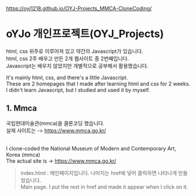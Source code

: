 https://oyj1218.github.io/OYJ-Projects_MMCA-CloneCoding/

# oYJo 개인프로젝트(OYJ_Projects)
html, css 위주로 이루어져 있고 약간의 Javascript가 있습니다.
<br>html, css 2주 배우고 만든 2개 웹사이트 중 2번째입니다.
<br>Javascript는 배우지 않았지만 개별적으로 공부해서 활용했습니다.

It's mainly html, css, and there's a little Javascript.
<br>These are 2 homepages that I made after learning html and css for 2 weeks.
<br>I didn't learn Javascript, but I studied and used it by myself.

## 1. Mmca
국립현대미술관(mmca)을 클론코딩 했습니다.
<br> 실제 사이트는 -> https://www.mmca.go.kr/

<br> I clone-coded the National Museum of Modern and Contemporary Art, Korea (mmca)
<br> The actual site is -> https://www.mmca.go.kr/

> index.html : 메인페이지입니다. 나머지는 href에 넣어 클릭하면 나타나게 만들었습니다.
> <br> Main page. I put the rest in href and made it appear when I click on it.
